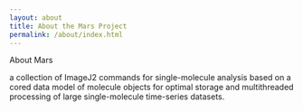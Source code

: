 ```yaml
---
layout: about
title: About the Mars Project
permalink: /about/index.html
---
```


About Mars


a collection of ImageJ2 commands for single-molecule analysis based on a cored data model of molecule objects for optimal storage and multithreaded processing of large single-molecule time-series datasets.
